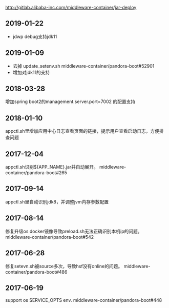 
http://gitlab.alibaba-inc.com/middleware-container/jar-deploy


## 2019-01-22

* jdwp debug支持jdk11

## 2019-01-09

* 去掉 update_setenv.sh middleware-container/pandora-boot#52901
* 增加对jdk11的支持

## 2018-03-28

增加spring boot2的management.server.port=7002 的配置支持

## 2018-01-10

appctl.sh里增加应用中心日志查看页面的链接，提示用户查看启动日志，方便排查问题

## 2017-12-04

appctl.sh识别${APP_NAME}.jar并自动展开。 middleware-container/pandora-boot#265

## 2017-09-14

appctl.sh里自动识别jdk8，并调整jvm内存参数配置

## 2017-08-14

修复升级os docker镜像导致preload.sh无法正确识别本机ip的问题。 middleware-container/pandora-boot#542

## 2017-06-28

修复setevn.sh被source多次，导致hsf没有online的问题。 middleware-container/pandora-boot#486

## 2017-06-19

support os SERVICE_OPTS env. middleware-container/pandora-boot#448